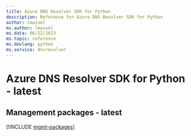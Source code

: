 ```yaml
---
title: Azure DNS Resolver SDK for Python
description: Reference for Azure DNS Resolver SDK for Python
author: lmazuel
ms.author: lmazuel
ms.data: 06/12/2023
ms.topic: reference
ms.devlang: python
ms.service: dnsresolver
---
```

# Azure DNS Resolver SDK for Python - latest

## Management packages - latest
[!INCLUDE [mgmt-packages](dns-resolver-mgmt-index.md)]
